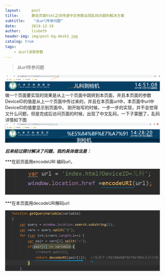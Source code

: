 ```yaml
---
layout:     post
title:      静态页面html之间传递中文参数出现乱码问题的解决方案
subtitle:    "从url传参问题"
date:       2019-12-19
author:     lisbeth
header-img: img/post-bg-desk2.jpg
catalog: true
tags:
    - 从url读取参数
---
```


>从url传参问题

![效果图](https://github.com/lisbeth0720/lisbeth0720.github.io/blob/master/img/2019-12-19_1.png)
做一个页面要实现的效果是从上一个页面中跳转到本页面，并且本页面的参数DeviceID的值是从上一个页面中传过来的，并且在本页面url中，本页面中url中DeviceID的值要显示到页面中。
刚开始写的时候，一步一步的实现，并不会觉得又什么问题，但是完成后访问页面的时候，出现了中文乱码，一下子蒙圈了，乱码详情如下图
![出错图](https://github.com/lisbeth0720/lisbeth0720.github.io/blob/master/img/2019-12-19.png)

***后来经过探讨解决了问题，我的具体做法是：***

***在前页面用encodeURI 编码url，

![图1](https://github.com/lisbeth0720/lisbeth0720.github.io/blob/master/img/index1.png)

***在本页面用decodeURI解码url

![图2](https://github.com/lisbeth0720/lisbeth0720.github.io/blob/master/img/index.png)


